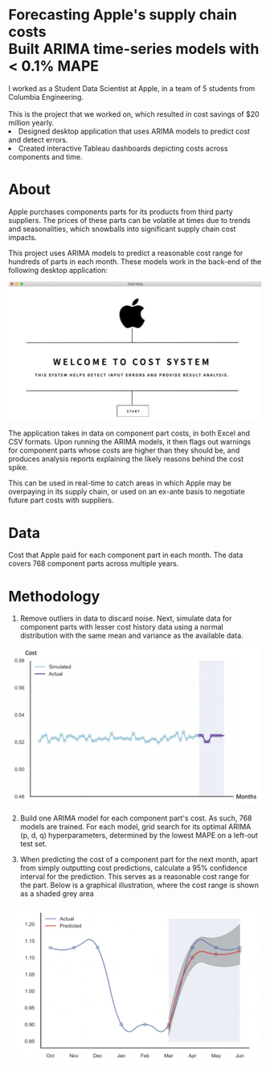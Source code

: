 <h1> Forecasting Apple's supply chain costs<br>Built ARIMA time-series models with < 0.1% MAPE </h1>
I worked as a Student Data Scientist at Apple, in a team of 5 students from Columbia Engineering.
<br><br>This is the project that we worked on, which resulted in cost savings of $20 million yearly.
<li> Designed desktop application that uses ARIMA models to predict cost and detect errors.
<li> Created interactive Tableau dashboards depicting costs across components and time.
 
# About
Apple purchases components parts for its products from third party suppliers. The prices of these parts can be volatile at times due to trends and seasonalities, which snowballs into significant supply chain cost impacts.

This project uses ARIMA models to predict a reasonable cost range for hundreds of parts in each month. These models work in the back-end of the following desktop application:
 
<img src="readme_images/desktop_application.png" width="650">

The application takes in data on component part costs, in both Excel and CSV formats. Upon running the ARIMA models, it then flags out warnings for component parts whose costs are higher than they should be, and produces analysis reports explaining the likely reasons behind the cost spike.

This can be used in real-time to catch areas in which Apple may be overpaying in its supply chain, or used on an ex-ante basis to negotiate future part costs with suppliers.


# Data
Cost that Apple paid for each component part in each month. The data covers 768 component parts across multiple years.


# Methodology
1. Remove outliers in data to discard noise. Next, simulate data for component parts with lesser cost history data using a normal distribution with the same mean and variance as the available data.
<img src="readme_images/data_simulation.png" width="650">

2. Build one ARIMA model for each component part's cost. As such, 768 models are trained. For each model, grid search for its optimal ARIMA (p, d, q) hyperparameters, determined by the lowest MAPE on a left-out test set.

3. When predicting the cost of a component part for the next month, apart from simply outputting cost predictions, calculate a 95% confidence interval for the prediction. This serves as a reasonable cost range for the part. Below is a graphical illustration, where the cost range is shown as a shaded grey area
<img src="readme_images/prediction.png" width="650">




